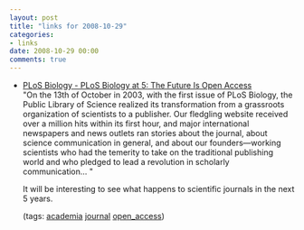 ```yaml
---
layout: post
title: "links for 2008-10-29"
categories:
- links
date: 2008-10-29 00:00
comments: true
---
```


<ul class="delicious"><li>
                <div class="delicious-link"><a href="http://biology.plosjournals.org/perlserv/?request=get-document&doi=10.1371/journal.pbio.0060267">PLoS Biology - PLoS Biology at 5: The Future Is Open Access</a></div>
                <div class="delicious-extended">&quot;On the 13th of October in 2003, with the first issue of PLoS Biology, the Public Library of Science realized its transformation from a grassroots organization of scientists to a publisher. Our fledgling website received over a million hits within its first hour, and major international newspapers and news outlets ran stories about the journal, about science communication in general, and about our founders—working scientists who had the temerity to take on the traditional publishing world and who pledged to lead a revolution in scholarly communication... &quot;

It will be interesting to see what happens to scientific journals in the next 5 years.</div>
                <div class="delicious-tags">(tags: <a href="http://delicious.com/bsag/academia">academia</a> <a href="http://delicious.com/bsag/journal">journal</a> <a href="http://delicious.com/bsag/open_access">open_access</a>)</div>
            </li></ul>



